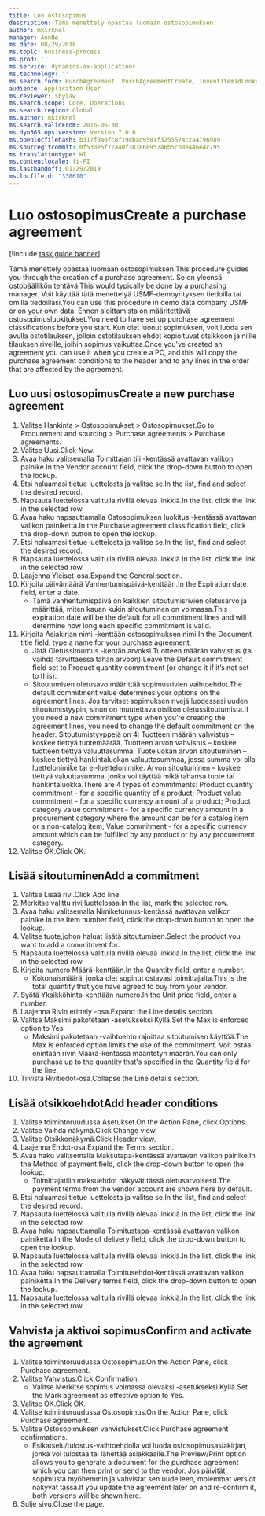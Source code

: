 ```yaml
---
title: Luo ostosopimus
description: Tämä menettely opastaa luomaan ostosopimuksen.
author: mkirknel
manager: AnnBe
ms.date: 08/29/2018
ms.topic: business-process
ms.prod: ''
ms.service: dynamics-ax-applications
ms.technology: ''
ms.search.form: PurchAgreement, PurchAgreementCreate, InventItemIdLookupSimple, AgreementConfirmRunForm, PurchAgreementHistory
audience: Application User
ms.reviewer: shylaw
ms.search.scope: Core, Operations
ms.search.region: Global
ms.author: mkirknel
ms.search.validFrom: 2016-06-30
ms.dyn365.ops.version: Version 7.0.0
ms.openlocfilehash: b317f0a0fc8f198bad9501f325557ac2a4796989
ms.sourcegitcommit: 0f530e5f72a40f383868957a6b5cb0e446e4c795
ms.translationtype: HT
ms.contentlocale: fi-FI
ms.lasthandoff: 01/29/2019
ms.locfileid: "338610"
---
```

# <a name="create-a-purchase-agreement"></a><span data-ttu-id="f58db-103">Luo ostosopimus</span><span class="sxs-lookup"><span data-stu-id="f58db-103">Create a purchase agreement</span></span>

[!include [task guide banner](../../includes/task-guide-banner.md)]

<span data-ttu-id="f58db-104">Tämä menettely opastaa luomaan ostosopimuksen.</span><span class="sxs-lookup"><span data-stu-id="f58db-104">This procedure guides you through the creation of a purchase agreement.</span></span> <span data-ttu-id="f58db-105">Se on yleensä ostopäällikön tehtävä.</span><span class="sxs-lookup"><span data-stu-id="f58db-105">This would typically be done by a purchasing manager.</span></span> <span data-ttu-id="f58db-106">Voit käyttää tätä menettelyä USMF-demoyrityksen tiedoilla tai omilla tiedoillasi.</span><span class="sxs-lookup"><span data-stu-id="f58db-106">You can use this procedure in demo data company USMF or on your own data.</span></span> <span data-ttu-id="f58db-107">Ennen aloittamista on määritettävä ostosopimusluokitukset.</span><span class="sxs-lookup"><span data-stu-id="f58db-107">You need to have set up purchase agreement classifications before you start.</span></span> <span data-ttu-id="f58db-108">Kun olet luonut sopimuksen, voit luoda sen avulla ostotilauksen, jolloin ostotilauksen ehdot kopioituvat otsikkoon ja niille tilauksen riveille, joihin sopimus vaikuttaa.</span><span class="sxs-lookup"><span data-stu-id="f58db-108">Once you've created an agreement you can use it when you create a PO, and this will copy the purchase agreement conditions to the header and to any lines in the order that are affected by the agreement.</span></span>


## <a name="create-a-new-purchase-agreement"></a><span data-ttu-id="f58db-109">Luo uusi ostosopimus</span><span class="sxs-lookup"><span data-stu-id="f58db-109">Create a new purchase agreement</span></span>
1. <span data-ttu-id="f58db-110">Valitse Hankinta > Ostosopimukset > Ostosopimukset.</span><span class="sxs-lookup"><span data-stu-id="f58db-110">Go to Procurement and sourcing > Purchase agreements > Purchase agreements.</span></span>
2. <span data-ttu-id="f58db-111">Valitse Uusi.</span><span class="sxs-lookup"><span data-stu-id="f58db-111">Click New.</span></span>
3. <span data-ttu-id="f58db-112">Avaa haku valitsemalla Toimittajan tili -kentässä avattavan valikon painike.</span><span class="sxs-lookup"><span data-stu-id="f58db-112">In the Vendor account field, click the drop-down button to open the lookup.</span></span>
4. <span data-ttu-id="f58db-113">Etsi haluamasi tietue luettelosta ja valitse se.</span><span class="sxs-lookup"><span data-stu-id="f58db-113">In the list, find and select the desired record.</span></span>
5. <span data-ttu-id="f58db-114">Napsauta luettelossa valitulla rivillä olevaa linkkiä.</span><span class="sxs-lookup"><span data-stu-id="f58db-114">In the list, click the link in the selected row.</span></span>
6. <span data-ttu-id="f58db-115">Avaa haku napsauttamalla Ostosopimuksen luokitus -kentässä avattavan valikon painiketta.</span><span class="sxs-lookup"><span data-stu-id="f58db-115">In the Purchase agreement classification field, click the drop-down button to open the lookup.</span></span>
7. <span data-ttu-id="f58db-116">Etsi haluamasi tietue luettelosta ja valitse se.</span><span class="sxs-lookup"><span data-stu-id="f58db-116">In the list, find and select the desired record.</span></span>
8. <span data-ttu-id="f58db-117">Napsauta luettelossa valitulla rivillä olevaa linkkiä.</span><span class="sxs-lookup"><span data-stu-id="f58db-117">In the list, click the link in the selected row.</span></span>
9. <span data-ttu-id="f58db-118">Laajenna Yleiset-osa.</span><span class="sxs-lookup"><span data-stu-id="f58db-118">Expand the General section.</span></span>
10. <span data-ttu-id="f58db-119">Kirjoita päivämäärä Vanhentumispäivä-kenttään.</span><span class="sxs-lookup"><span data-stu-id="f58db-119">In the Expiration date field, enter a date.</span></span>
    * <span data-ttu-id="f58db-120">Tämä vanhentumispäivä on kaikkien sitoutumisrivien oletusarvo ja määrittää, miten kauan kukin sitoutuminen on voimassa.</span><span class="sxs-lookup"><span data-stu-id="f58db-120">This expiration date will be the default for all commitment lines and will determine how long each specific commitment is valid.</span></span>  
11. <span data-ttu-id="f58db-121">Kirjoita Asiakirjan nimi -kenttään ostosopimuksen nimi.</span><span class="sxs-lookup"><span data-stu-id="f58db-121">In the Document title field, type a name for your purchase agreement.</span></span>
    * <span data-ttu-id="f58db-122">Jätä Oletussitoumus -kentän arvoksi Tuotteen määrän vahvistus (tai vaihda tarvittaessa tähän arvoon).</span><span class="sxs-lookup"><span data-stu-id="f58db-122">Leave the Default commitment field set to Product quantity commitment (or change it if it’s not set to this).</span></span>  
    * <span data-ttu-id="f58db-123">Sitoutumisen oletusavo määrittää sopimusrivien vaihtoehdot.</span><span class="sxs-lookup"><span data-stu-id="f58db-123">The default commitment value determines your options on the agreement lines.</span></span> <span data-ttu-id="f58db-124">Jos tarvitset sopimuksen rivejä luodessasi uuden sitoutumistyypin, sinun on muutettava otsikon oletussitoutumista.</span><span class="sxs-lookup"><span data-stu-id="f58db-124">If you need a new commitment type when you’re creating the agreement lines, you need to change the default commitment on the header.</span></span>  <span data-ttu-id="f58db-125">Sitoutumistyyppejä on 4: Tuotteen määrän vahvistus – koskee tiettyä tuotemäärää. Tuotteen arvon vahvistus – koskee tuotteen tiettyä valuuttasumma. Tuoteluokan arvon sitoutuminen – koskee tiettyä hankintaluokan valuuttasummaa, jossa summa voi olla luettelonimike tai ei-luettelonimike. Arvon sitoutuminen – koskee tiettyä valuuttasumma, jonka voi täyttää mikä tahansa tuote tai hankintaluokka.</span><span class="sxs-lookup"><span data-stu-id="f58db-125">There are 4 types of commitments: Product quantity commitment - for a specific quantity of a product; Product value commitment - for a specific currency amount of a product; Product category value commitment - for a specific currency amount in a procurement category where the amount can be for a catalog item or a non-catalog item; Value commitment - for a specific currency amount which can be fulfilled by any product or by any procurement category.</span></span>  
12. <span data-ttu-id="f58db-126">Valitse OK.</span><span class="sxs-lookup"><span data-stu-id="f58db-126">Click OK.</span></span>

## <a name="add-a-commitment"></a><span data-ttu-id="f58db-127">Lisää sitoutuminen</span><span class="sxs-lookup"><span data-stu-id="f58db-127">Add a commitment</span></span>
1. <span data-ttu-id="f58db-128">Valitse Lisää rivi.</span><span class="sxs-lookup"><span data-stu-id="f58db-128">Click Add line.</span></span>
2. <span data-ttu-id="f58db-129">Merkitse valittu rivi luettelossa.</span><span class="sxs-lookup"><span data-stu-id="f58db-129">In the list, mark the selected row.</span></span>
3. <span data-ttu-id="f58db-130">Avaa haku valitsemalla Nimiketunnus-kentässä avattavan valikon painike.</span><span class="sxs-lookup"><span data-stu-id="f58db-130">In the Item number field, click the drop-down button to open the lookup.</span></span>
4. <span data-ttu-id="f58db-131">Valitse tuote,johon haluat lisätä sitoutumisen.</span><span class="sxs-lookup"><span data-stu-id="f58db-131">Select the product you want to add a commitment for.</span></span>
5. <span data-ttu-id="f58db-132">Napsauta luettelossa valitulla rivillä olevaa linkkiä.</span><span class="sxs-lookup"><span data-stu-id="f58db-132">In the list, click the link in the selected row.</span></span>
6. <span data-ttu-id="f58db-133">Kirjoita numero Määrä-kenttään.</span><span class="sxs-lookup"><span data-stu-id="f58db-133">In the Quantity field, enter a number.</span></span>
    * <span data-ttu-id="f58db-134">Kokonaismäärä, jonka olet sopinut ostavasi toimittajalta.</span><span class="sxs-lookup"><span data-stu-id="f58db-134">This is the total quantity that you have agreed to buy from your vendor.</span></span>  
7. <span data-ttu-id="f58db-135">Syötä Yksikköhinta-kenttään numero.</span><span class="sxs-lookup"><span data-stu-id="f58db-135">In the Unit price field, enter a number.</span></span>
8. <span data-ttu-id="f58db-136">Laajenna Rivin erittely -osa.</span><span class="sxs-lookup"><span data-stu-id="f58db-136">Expand the Line details section.</span></span>
9. <span data-ttu-id="f58db-137">Valitse Maksimi pakotetaan -asetukseksi Kyllä.</span><span class="sxs-lookup"><span data-stu-id="f58db-137">Set the Max is enforced option to Yes.</span></span>
    * <span data-ttu-id="f58db-138">Maksimi pakotetaan -vaihtoehto rajoittaa sitoutumisen käyttöä.</span><span class="sxs-lookup"><span data-stu-id="f58db-138">The Max is enforced option limits the use of the commitment.</span></span> <span data-ttu-id="f58db-139">Voit ostaa enintään rivin Määrä-kentässä määritetyn määrän.</span><span class="sxs-lookup"><span data-stu-id="f58db-139">You can only purchase up to the quantity that's specified in the Quantity field for the line.</span></span>  
10. <span data-ttu-id="f58db-140">Tiivistä Rivitiedot-osa.</span><span class="sxs-lookup"><span data-stu-id="f58db-140">Collapse the Line details section.</span></span>

## <a name="add-header-conditions"></a><span data-ttu-id="f58db-141">Lisää otsikkoehdot</span><span class="sxs-lookup"><span data-stu-id="f58db-141">Add header conditions</span></span>
1. <span data-ttu-id="f58db-142">Valitse toimintoruudussa Asetukset.</span><span class="sxs-lookup"><span data-stu-id="f58db-142">On the Action Pane, click Options.</span></span>
2. <span data-ttu-id="f58db-143">Valitse Vaihda näkymä.</span><span class="sxs-lookup"><span data-stu-id="f58db-143">Click Change view.</span></span>
3. <span data-ttu-id="f58db-144">Valitse Otsikkonäkymä.</span><span class="sxs-lookup"><span data-stu-id="f58db-144">Click Header view.</span></span>
4. <span data-ttu-id="f58db-145">Laajenna Ehdot-osa.</span><span class="sxs-lookup"><span data-stu-id="f58db-145">Expand the Terms section.</span></span>
5. <span data-ttu-id="f58db-146">Avaa haku valitsemalla Maksutapa-kentässä avattavan valikon painike.</span><span class="sxs-lookup"><span data-stu-id="f58db-146">In the Method of payment field, click the drop-down button to open the lookup.</span></span>
    * <span data-ttu-id="f58db-147">Toimittajatilin maksuehdot näkyvät tässä oletusarvoisesti.</span><span class="sxs-lookup"><span data-stu-id="f58db-147">The payment terms from the vendor account are shown here by default.</span></span>       
6. <span data-ttu-id="f58db-148">Etsi haluamasi tietue luettelosta ja valitse se.</span><span class="sxs-lookup"><span data-stu-id="f58db-148">In the list, find and select the desired record.</span></span>
7. <span data-ttu-id="f58db-149">Napsauta luettelossa valitulla rivillä olevaa linkkiä.</span><span class="sxs-lookup"><span data-stu-id="f58db-149">In the list, click the link in the selected row.</span></span>
8. <span data-ttu-id="f58db-150">Avaa haku napsauttamalla Toimitustapa-kentässä avattavan valikon painiketta.</span><span class="sxs-lookup"><span data-stu-id="f58db-150">In the Mode of delivery field, click the drop-down button to open the lookup.</span></span>
9. <span data-ttu-id="f58db-151">Napsauta luettelossa valitulla rivillä olevaa linkkiä.</span><span class="sxs-lookup"><span data-stu-id="f58db-151">In the list, click the link in the selected row.</span></span>
10. <span data-ttu-id="f58db-152">Avaa haku napsauttamalla Toimitusehdot-kentässä avattavan valikon painiketta.</span><span class="sxs-lookup"><span data-stu-id="f58db-152">In the Delivery terms field, click the drop-down button to open the lookup.</span></span>
11. <span data-ttu-id="f58db-153">Napsauta luettelossa valitulla rivillä olevaa linkkiä.</span><span class="sxs-lookup"><span data-stu-id="f58db-153">In the list, click the link in the selected row.</span></span>

## <a name="confirm-and-activate-the-agreement"></a><span data-ttu-id="f58db-154">Vahvista ja aktivoi sopimus</span><span class="sxs-lookup"><span data-stu-id="f58db-154">Confirm and activate the agreement</span></span>
1. <span data-ttu-id="f58db-155">Valitse toimintoruudussa Ostosopimus.</span><span class="sxs-lookup"><span data-stu-id="f58db-155">On the Action Pane, click Purchase agreement.</span></span>
2. <span data-ttu-id="f58db-156">Valitse Vahvistus.</span><span class="sxs-lookup"><span data-stu-id="f58db-156">Click Confirmation.</span></span>
    * <span data-ttu-id="f58db-157">Valitse Merkitse sopimus voimassa olevaksi -asetukseksi Kyllä.</span><span class="sxs-lookup"><span data-stu-id="f58db-157">Set the Mark agreement as effective option to Yes.</span></span>  
3. <span data-ttu-id="f58db-158">Valitse OK.</span><span class="sxs-lookup"><span data-stu-id="f58db-158">Click OK.</span></span>
4. <span data-ttu-id="f58db-159">Valitse toimintoruudussa Ostosopimus.</span><span class="sxs-lookup"><span data-stu-id="f58db-159">On the Action Pane, click Purchase agreement.</span></span>
5. <span data-ttu-id="f58db-160">Valitse Ostosopimuksen vahvistukset.</span><span class="sxs-lookup"><span data-stu-id="f58db-160">Click Purchase agreement confirmations.</span></span>
    * <span data-ttu-id="f58db-161">Esikatselu/tulostus-vaihtoehdolla voi luoda ostosopimusasiakirjan, jonka voi tulostaa tai lähettää asiakkaalle.</span><span class="sxs-lookup"><span data-stu-id="f58db-161">The Preview/Print option allows you to generate a document for the purchase agreement which you can then print or send to the vendor.</span></span> <span data-ttu-id="f58db-162">Jos päivität sopimusta myöhemmin ja vahvistat sen uudelleen, molemmat versiot näkyvät tässä.</span><span class="sxs-lookup"><span data-stu-id="f58db-162">If you update the agreement later on and re-confirm it, both versions will be shown here.</span></span>  
6. <span data-ttu-id="f58db-163">Sulje sivu.</span><span class="sxs-lookup"><span data-stu-id="f58db-163">Close the page.</span></span>

